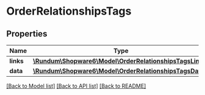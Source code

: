 # OrderRelationshipsTags

## Properties
Name | Type | Description | Notes
------------ | ------------- | ------------- | -------------
**links** | [**\Rundum\Shopware6\Model\OrderRelationshipsTagsLinks**](OrderRelationshipsTagsLinks.md) |  | [optional] 
**data** | [**\Rundum\Shopware6\Model\OrderRelationshipsTagsData[]**](OrderRelationshipsTagsData.md) |  | [optional] 

[[Back to Model list]](../../README.md#documentation-for-models) [[Back to API list]](../../README.md#documentation-for-api-endpoints) [[Back to README]](../../README.md)

